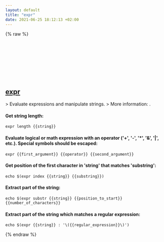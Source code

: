 ```yaml
---
layout: default
title: "expr"
date: 2021-06-25 18:12:13 +02:00
---
```

{% raw %}
<h2 id="expr">
  <a href="/en/common/expr.html">expr</a> <a href="#expr"><svg class="icon">
    <use href="/assets/images/unicode_sprite.svg#link" />
  </svg></a>
</h2>
> Evaluate expressions and manipulate strings.
> More information: <https://www.gnu.org/software/coreutils/expr>.

#### Get string length:
```shell
expr length {{string}}
```
#### Evaluate logical or math expression with an operator ('+', '-', '*', '&', '|', etc.). Special symbols should be escaped:
```shell
expr {{first_argument}} {{operator}} {{second_argument}}
```
#### Get position of the first character in 'string' that matches 'substring':
```shell
echo $(expr index {{string}} {{substring}})
```
#### Extract part of the string:
```shell
echo $(expr substr {{string}} {{position_to_start}} {{number_of_characters}}
```
#### Extract part of the string which matches a regular expression:
```shell
echo $(expr {{string}} : '\({{regular_expression}}\)')
```
{% endraw %}